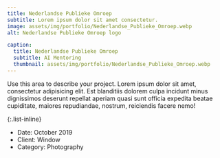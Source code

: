 ```yaml
---
title: Nederlandse Publieke Omroep
subtitle: Lorem ipsum dolor sit amet consectetur.
image: assets/img/portfolio/Nederlandse_Publieke_Omroep.webp
alt: Nederlandse Publieke Omroep logo

caption:
  title: Nederlandse Publieke Omroep
  subtitle: AI Mentoring
  thumbnail: assets/img/portfolio/Nederlandse_Publieke_Omroep.webp
---
```

Use this area to describe your project. Lorem ipsum dolor sit amet, consectetur adipisicing elit. Est blanditiis dolorem culpa incidunt minus dignissimos deserunt repellat aperiam quasi sunt officia expedita beatae cupiditate, maiores repudiandae, nostrum, reiciendis facere nemo!

{:.list-inline}
- Date: October 2019
- Client: Window
- Category: Photography

